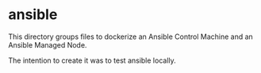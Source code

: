 # ansible
This directory groups files to dockerize an Ansible Control Machine and an Ansible Managed Node.

The intention to create it was to test ansible locally.
